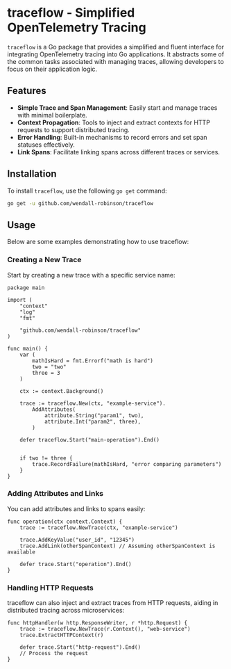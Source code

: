 # traceflow - Simplified OpenTelemetry Tracing

`traceflow` is a Go package that provides a simplified and fluent interface for integrating OpenTelemetry tracing into Go applications. It abstracts some of the common tasks associated with managing traces, allowing developers to focus on their application logic.

## Features

- **Simple Trace and Span Management**: Easily start and manage traces with minimal boilerplate.
- **Context Propagation**: Tools to inject and extract contexts for HTTP requests to support distributed tracing.
- **Error Handling**: Built-in mechanisms to record errors and set span statuses effectively.
- **Link Spans**: Facilitate linking spans across different traces or services.

## Installation

To install `traceflow`, use the following `go get` command:

```bash
go get -u github.com/wendall-robinson/traceflow
```

## Usage
Below are some examples demonstrating how to use traceflow:

### Creating a New Trace
Start by creating a new trace with a specific service name:

```golang
package main

import (
    "context"
    "log"
    "fmt"

    "github.com/wendall-robinson/traceflow"
)

func main() {
    var (
        mathIsHard = fmt.Errorf("math is hard")
        two = "two"
        three = 3
    )

    ctx := context.Background()

    trace := traceflow.New(ctx, "example-service").
        AddAttributes(
		    attribute.String("param1", two),
		    attribute.Int("param2", three),
        )

    defer traceflow.Start("main-operation").End()


    if two != three {
        trace.RecordFailure(mathIsHard, "error comparing parameters")
    }
}
```

### Adding Attributes and Links
You can add attributes and links to spans easily:

```golang
func operation(ctx context.Context) {
    trace := traceflow.NewTrace(ctx, "example-service")

    trace.AddKeyValue("user_id", "12345")
    trace.AddLink(otherSpanContext) // Assuming otherSpanContext is available

    defer trace.Start("operation").End()
}
```
### Handling HTTP Requests
traceflow can also inject and extract traces from HTTP requests, aiding in distributed tracing across microservices:

```golang
func httpHandler(w http.ResponseWriter, r *http.Request) {
    trace := traceflow.NewTrace(r.Context(), "web-service")
    trace.ExtractHTTPContext(r)

    defer trace.Start("http-request").End()
    // Process the request
}
```

